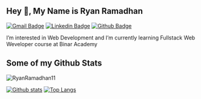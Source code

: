 ## Hey 👋, My Name is Ryan Ramadhan
[![Gmail Badge](https://img.shields.io/badge/-ramadhanryan676@gmail.com.com-c14438?style=flat&logo=Gmail&logoColor=white&link=mailto:ramadhanryan676@gmail.com)](mailto:ramadhanryan676@gmail.com) 
[![Linkedin Badge](https://img.shields.io/badge/-ryan-ramadhan-17118b222/?style=flat&logo=Linkedin&logoColor=white&link=https://www.linkedin.com/in/ryan-ramadhan-17118b222/)](https://www.linkedin.com/in/ryan-ramadhan-17118b222/) [![Github Badge](https://img.shields.io/badge/-RyanRamadhan11-grey?style=flat&logo=github&logoColor=white&link=https://github.com/RyanRamadhan11/)](https://www.github.com/RyanRamadhan11/) <p align='left'>I’m interested in Web Development and
I’m currently learning Fullstack Web Weveloper course at Binar Academy</p>

## Some of my Github Stats
<p align=left> <img src=https://komarev.com/ghpvc/?username=RyanRamadhan11 alt=RyanRamadhan11 /> </p>

[![Github stats](https://github-readme-stats.vercel.app/api?username=RyanRamadhan11&show_icons=true&include_all_commits=true)](https://github.com/RyanRamadhan11/github-readme-stats)
[![Top Langs](https://github-readme-stats.vercel.app/api/top-langs/?username=RyanRamadhan11&layout=compact)](https://github.com/RyanRamadhan11/github-readme-stats)
